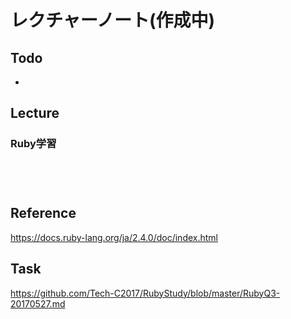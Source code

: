 # レクチャーノート(作成中)

## Todo
 - 

## Lecture

### Ruby学習

#### 

```
```

#### 

```
```

#### 

```
```


## Reference
https://docs.ruby-lang.org/ja/2.4.0/doc/index.html

## Task
https://github.com/Tech-C2017/RubyStudy/blob/master/RubyQ3-20170527.md
